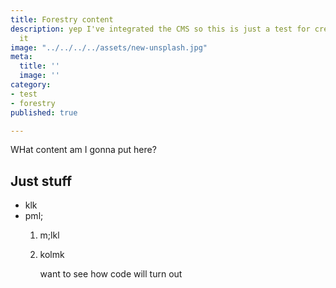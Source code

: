 ```yaml
---
title: Forestry content
description: yep I've integrated the CMS so this is just a test for creating with
  it
image: "../../../../assets/new-unsplash.jpg"
meta:
  title: ''
  image: ''
category:
- test
- forestry
published: true

---
```

WHat content am I gonna put here?

## Just stuff

* klk
* pml;
  1. m;lkl
  2. kolmk

      want to see how code will turn out 